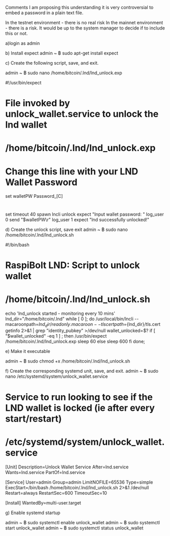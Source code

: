 Comments
I am proposing this understanding it is very controversial to embed a password in a plain text file.

In the testnet environment - there is no real risk
In the mainnet environment - there is a risk. It would be up to the system manager to decide if to include this or not.


a)login as admin

b) Install expect
  admin ~ ฿ sudo apt-get install expect

c) Create the following script, save, and exit.

  admin ~ ฿ sudo nano /home/bitcoin/.lnd/lnd_unlock.exp

#!/usr/bin/expect
#
# File invoked by unlock_wallet.service to unlock the lnd wallet
# /home/bitcoin/.lnd/lnd_unlock.exp
#
# Change this line with your LND Wallet Password
set walletPW Password_[C]
#
set timeout 40
spawn lncli unlock
expect "Input wallet password: "
log_user 0
send "$walletPW\r"
log_user 1
expect "lnd successfully unlocked!"


d) Create the unlock script, save exit
  admin ~ ฿ sudo nano /home/bitcoin/.lnd/lnd_unlock.sh

#!/bin/bash
# RaspiBolt LND: Script to unlock wallet
# /home/bitcoin/.lnd/lnd_unlock.sh

echo 'lnd_unlock started - monitoring every 10 mins'
lnd_dir="/home/bitcoin/.lnd"
while [ 0 ];
 do
 /usr/local/bin/lncli --macaroonpath=${lnd_dir}/readonly.macaroon --tlscertpath=${lnd_dir}/tls.cert getinfo 2>&1 | grep "identity_pubkey" >/dev/null
 wallet_unlocked=$?
 if [ "$wallet_unlocked" -eq 1 ] ; then
  /usr/bin/expect /home/bitcoin/.lnd/lnd_unlock.exp
  sleep 60
 else 
  sleep 600
 fi
done;



e) Make it executable

  admin ~  ฿  sudo chmod +x /home/bitcoin/.lnd/lnd_unlock.sh



f) Create the corresponding systemd unit, save, and exit.
   admin ~ ฿ sudo nano /etc/systemd/system/unlock_wallet.service

# Service to run looking to see if the LND wallet is locked (ie after every start/restart)
# /etc/systemd/system/unlock_wallet.service

[Unit]
Description=Unlock Wallet Service
After=lnd.service
Wants=lnd.service
PartOf=lnd.service


[Service]
User=admin
Group=admin
LimitNOFILE=65536
Type=simple
ExecStart=/bin/bash /home/bitcoin/.lnd/lnd_unlock.sh 2>&1 /dev/null
Restart=always
RestartSec=600
TimeoutSec=10

[Install]
WantedBy=multi-user.target


g) Enable systemd startup

   admin ~ ฿ sudo systemctl enable unlock_wallet
   admin ~ ฿ sudo systemctl start  unlock_wallet
   admin ~ ฿ sudo systemctl status unlock_wallet




